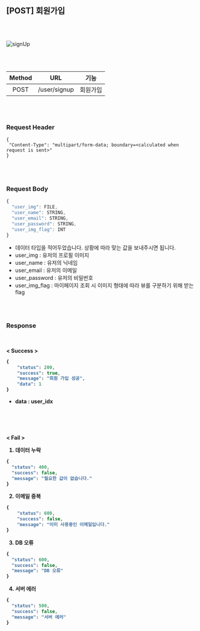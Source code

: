 ## [POST] 회원가입

<br>
<br>

![signUp](https://user-images.githubusercontent.com/55133871/90430953-40690f80-e103-11ea-8cbc-6209b904369d.png)

<br>
<br>

| Method |  URL   |                    기능                     |
| :----: | :-----: | :-----------------------------------------: |
|  POST  | /user/signup | 회원가입 |



<br>
<br>



### Request Header

```
{
 "Content-Type": "multipart/form-data; boundary=<calculated when request is sent>"
}
```


<br>
<br>




### Request Body

```javascript
{
  "user_img": FILE,
  "user_name": STRING,
  "user_email": STRING,
  "user_password": STRING,
  "user_img_flag": INT
}
```

* 데이터 타입을 적어두었습니다. 상황에 따라 맞는 값을 보내주시면 됩니다.
* user_img : 유저의 프로필 이미지
* user_name : 유저의 닉네임
* user_email : 유저의 이메일
* user_password : 유저의 비밀번호
* user_img_flag : 마이페이지 조회 시 이미지 형태에 따라 뷰를 구분하기 위해 받는 flag


<br>
<br>

### Response

<br>

<b>< Success >

```javascript
{
    "status": 200,
    "success": true,
    "message": "회원 가입 성공",
    "data": 1
}
```
- data : user_idx

**ㅤ**

<br>

<b> < Fail >

1. 데이터 누락

```javascript
{
  "status": 400,
  "success": false,
  "message": "필요한 값이 없습니다."
}
```

2. 이메일 중복
```javascript
{
    "status": 600,
    "success": false,
    "message": "이미 사용중인 이메일입니다."
}
```

3. DB 오류

```javascript
{
  "status": 600,
  "success": false,
  "message": "DB 오류"
}
```

4. 서버 에러

```javascript
{
  "status": 500,
  "success": false,
  "message": "서버 에러"
}
```